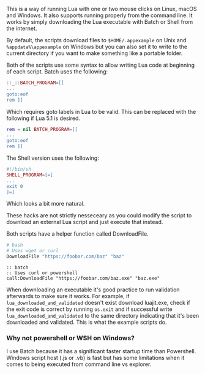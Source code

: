 This is a way of running Lua with one or two mouse clicks on Linux, macOS and 
Windows. It also supports running properly from the command line. It works 
by simply downloading the Lua executable with Batch or Shell from the internet.

By default, the scripts download files to `$HOME/.appexample` on Unix 
and `%appdata%\appexample` on Windows but you can also set it to write 
to the current directory if you want to make something like a portable folder. 

Both of the scripts use some syntax to allow writing Lua code at beginning of each script. 
Batch uses the following:
```lua
::_::BATCH_PROGRAM=[[
...
goto:eof
rem ]]
```

Which requires goto labels in Lua to be valid. This can be replaced with the following 
if Lua 5.1 is desired.
```lua
rem = nil BATCH_PROGRAM=[[
...
goto:eof
rem ]]
```

The Shell version uses the following:
```lua
#!/bin/sh
SHELL_PROGRAM=[=[
...
exit 0
]=]
```
Which looks a bit more natural.

These hacks are not strictly nesseceary as you could modify the script
to download an external Lua script and just execute that instead.

Both scripts have a helper function called DownloadFile.

```bash
# bash
# Uses wget or curl
DownloadFile "https://foobar.com/baz" "baz"
```

```batch
:: batch
:: Uses curl or powershell
call:DownloadFile "https://foobar.com/baz.exe" "baz.exe"
```

When downloading an executable it's good practice to run validation afterwards 
to make sure it works. For example, if `lua_downloaded_and_validated` 
doesn't exist download luajit.exe, check if the exit code is correct by running
`os.exit` and if successful write `lua_downloaded_and_validated` to the same 
directory indicating that it's been downloaded and validated. This is what
the example scripts do.

### Why not powershell or WSH on Windows?
I use Batch because it has a significant faster startup time than Powershell. 
Windows script host (.js or .vb) is fast but has some limitations when it comes 
to being executed from command line vs explorer. 


